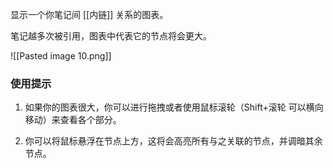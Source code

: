 显示一个你笔记间 [[内链]] 关系的图表。

笔记越多次被引用，图表中代表它的节点将会更大。

![[Pasted image 10.png]]

### 使用提示

1. 如果你的图表很大，你可以进行拖拽或者使用鼠标滚轮（Shift+滚轮 可以横向移动）来查看各个部分。

2. 你可以将鼠标悬浮在节点上方，这将会高亮所有与之关联的节点，并调暗其余节点。